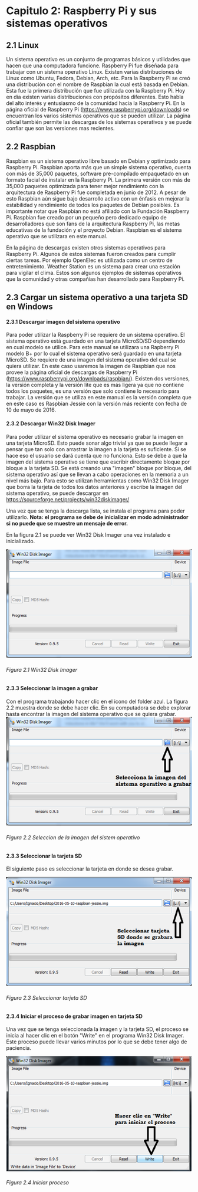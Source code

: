 # Capitulo 2: Raspberry Pi y sus sistemas operativos


## 2.1 Linux

Un sistema operativo es un conjunto de programas básicos y utilidades que hacen que una computadora funcione.  Raspberry Pi fue diseñada para trabajar con un sistema operativo Linux. Existen varias distribuciones de Linux como Ubuntu, Fedora, Debian, Arch, etc.  Para la Raspberry Pi se creó una distribución con el nombre de Raspbian la cual está basada en Debian.  Esta fue la primera distribución que fue utilizada con la Raspberry Pi.  Hoy en día existen varias distribuciones con propósitos diferentes.  Esto habla del alto interés y entusiasmo de la comunidad hacia la Raspberry Pi.  En la página oficial de Raspberry Pi (https://www.raspberrypi.org/downloads) se encuentran los varios sistemas operativos que se pueden utilizar. La página oficial también permite las descargas de los sistemas operativos y se puede confiar que son las versiones mas recientes.    


## 2.2 Raspbian 
Raspbian es un sistema operativo libre basado en Debian y optimizado para Raspberry Pi.  Raspbian aporta más que un simple sistema operativo, cuenta con más de 35,000 paquetes, software pre-compilado empaquetado en un formato facial de instalar en la Raspberry Pi.  La primera versión con más de 35,000 paquetes optimizada para tener mejor rendimiento con la arquitectura de Raspberry Pi fue completada en junio de 2012.  A pesar de esto Raspbian aún sigue bajo desarrollo activo con un énfasis en mejorar la estabilidad y rendimiento de todos los paquetes de Debian posibles.  Es importante notar que Raspbian no está afiliado con la Fundación Raspberry Pi.  Raspbian fue creado por un pequeño pero dedicado equipo de desarrolladores que son fans de la arquitectura Raspberry Pi, las metas educativas de la fundación y el proyecto Debian. Raspbian es el sistema operativo que se utilizara en este manual.

En la página de descargas existen otros sistemas operativos para Raspberry Pi.  Algunos de estos sistemas fueron creados para cumplir ciertas tareas.  Por ejemplo OpenElec es utilizada como un centro de entretenimiento.  Weather Station es un sistema para crear una estación para vigilar el clima.  Estos son algunos ejemplos de sistemas operativos que la comunidad y otras compañías han desarrollado para Raspberry Pi.

## 2.3 Cargar un sistema operativo a una tarjeta SD en Windows

 
#### 2.3.1  Descargar imagen del sistema operativo

Para poder utilizar la Raspberry Pi se requiere de un sistema operativo.  El sistema operativo está guardado en una tarjeta MicroSD/SD dependiendo en cual modelo se utilice.  Para este manual se utilizara  una Rapberry Pi modelo B+ por lo cual el sistema operativo será guardado en una tarjeta MicroSD.  Se requiere de una imagen del sistema operativo del cual se quiera utilizar. En este caso usaremos la imagen de Raspbian que nos provee la página oficial de descargas de Raspberry Pi (https://www.raspberrypi.org/downloads/raspbian/).  Existen dos versiones, la versión completa y la versión lite que es más ligera ya que no contiene todos los paquetes, es una versión que solo contiene lo necesario para trabajar.  La versión que se utiliza en este manual es la versión completa que en este caso es Raspbian Jessie con la versión más reciente con fecha de 10 de mayo de 2016.

#### 2.3.2  Descargar Win32 Disk Imager

Para poder utilizar el sistema operativo es necesario grabar la imagen en una tarjeta MicroSD. Esto puede sonar algo trivial ya que se puede llegar a pensar que tan solo con arrastrar la imagen a la tarjeta es suficiente.  Si se hace eso el usuario se dará cuenta que no funciona.  Esto se debe a que la imagen del sistema operativo se tiene que escribir directamente bloque por bloque a la tarjeta SD. Se está creando una "imagen"  bloque por bloque, del sistema operativo así que se llevan a cabo operaciones en la memoria a un nivel más bajo.  Para esto se utilizan herramientas como Win32 Disk Imager que borra la tarjeta de todos los datos anteriores y escribe la imagen del sistema operativo, se puede descargar en https://sourceforge.net/projects/win32diskimager/ 

Una vez que se tenga la descarga lista, se instala el programa para poder utilizarlo.  **Nota: el programa se debe de inicializar en modo administrador si no puede que se muestre un mensaje de error.**

En la figura 2.1 se puede ver Win32 Disk Imager una vez instalado e inicializado.

![figura2.1](images/fig21.jpg)
###### Figura 2.1 Win32 Disk Imager

#### 2.3.3 Seleccionar la imagen a grabar

Con el programa trabajando hacer clic en el icono del folder azul.  La figura 2.2 muestra donde se debe hacer clic. En su computadora se debe explorar hasta encontrar la imagen del sistema operativo que se quiera grabar.
![figura2.1](images/fig22.jpg)
###### Figura 2.2 Seleccion de la imagen del sistem operativo

#### 2.3.3 Seleccionar la tarjeta SD

El siguiente paso es seleccionar la tarjeta en donde se desea grabar.

![figura2.3](images/fig23.jpg)
###### Figura 2.3 Seleccionar tarjeta SD

#### 2.3.4  Iniciar el proceso de grabar imagen en tarjeta SD

Una vez que se tenga seleccionada la imagen y la tarjeta SD, el proceso se inicia al hacer clic en el botón "Write" en el programa Win32 Disk Imager.  Este proceso puede llevar varios minutos por lo que se debe tener algo de paciencia.

![figura2.4](images/fig24.jpg)
###### Figura 2.4 Iniciar proceso


